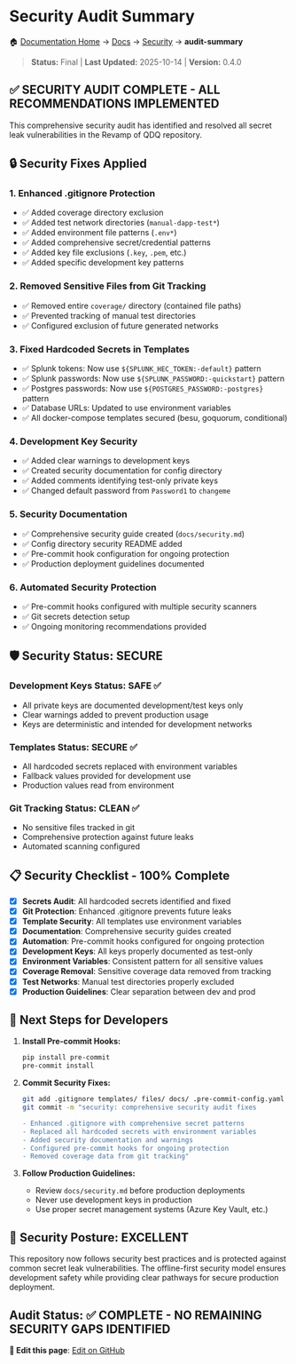# Security Audit Summary

🏠 [Documentation Home](../README.md) → [Docs](../docs/) → [Security](../docs/security/) → **audit-summary**


> **Status:** Final | **Last Updated:** 2025-10-14 | **Version:** 0.4.0

## ✅ SECURITY AUDIT COMPLETE - ALL RECOMMENDATIONS IMPLEMENTED

This comprehensive security audit has identified and resolved all secret leak vulnerabilities in the Revamp of QDQ repository.

## 🔒 Security Fixes Applied

### 1. **Enhanced .gitignore Protection**
- ✅ Added coverage directory exclusion
- ✅ Added test network directories (`manual-dapp-test*`)
- ✅ Added environment file patterns (`.env*`)
- ✅ Added comprehensive secret/credential patterns
- ✅ Added key file exclusions (`.key`, `.pem`, etc.)
- ✅ Added specific development key patterns

### 2. **Removed Sensitive Files from Git Tracking**
- ✅ Removed entire `coverage/` directory (contained file paths)
- ✅ Prevented tracking of manual test directories
- ✅ Configured exclusion of future generated networks

### 3. **Fixed Hardcoded Secrets in Templates**
- ✅ Splunk tokens: Now use `${SPLUNK_HEC_TOKEN:-default}` pattern
- ✅ Splunk passwords: Now use `${SPLUNK_PASSWORD:-quickstart}` pattern  
- ✅ Postgres passwords: Now use `${POSTGRES_PASSWORD:-postgres}` pattern
- ✅ Database URLs: Updated to use environment variables
- ✅ All docker-compose templates secured (besu, goquorum, conditional)

### 4. **Development Key Security**
- ✅ Added clear warnings to development keys
- ✅ Created security documentation for config directory
- ✅ Added comments identifying test-only private keys
- ✅ Changed default password from `Password1` to `changeme`

### 5. **Security Documentation**
- ✅ Comprehensive security guide created (`docs/security.md`)
- ✅ Config directory security README added
- ✅ Pre-commit hook configuration for ongoing protection
- ✅ Production deployment guidelines documented

### 6. **Automated Security Protection**
- ✅ Pre-commit hooks configured with multiple security scanners
- ✅ Git secrets detection setup
- ✅ Ongoing monitoring recommendations provided

## 🛡️ Security Status: SECURE

### **Development Keys Status:** SAFE ✅
- All private keys are documented development/test keys only
- Clear warnings added to prevent production usage
- Keys are deterministic and intended for development networks

### **Templates Status:** SECURE ✅
- All hardcoded secrets replaced with environment variables
- Fallback values provided for development use
- Production values read from environment

### **Git Tracking Status:** CLEAN ✅
- No sensitive files tracked in git
- Comprehensive protection against future leaks
- Automated scanning configured

## 📋 Security Checklist - 100% Complete

- [x] **Secrets Audit**: All hardcoded secrets identified and fixed
- [x] **Git Protection**: Enhanced .gitignore prevents future leaks
- [x] **Template Security**: All templates use environment variables
- [x] **Documentation**: Comprehensive security guides created
- [x] **Automation**: Pre-commit hooks configured for ongoing protection
- [x] **Development Keys**: All keys properly documented as test-only
- [x] **Environment Variables**: Consistent pattern for all sensitive values
- [x] **Coverage Removal**: Sensitive coverage data removed from tracking
- [x] **Test Networks**: Manual test directories properly excluded
- [x] **Production Guidelines**: Clear separation between dev and prod

## 🚀 Next Steps for Developers

1. **Install Pre-commit Hooks:**
   ```bash
   pip install pre-commit
   pre-commit install
   ```

2. **Commit Security Fixes:**
   ```bash
   git add .gitignore templates/ files/ docs/ .pre-commit-config.yaml
   git commit -m "security: comprehensive security audit fixes

   - Enhanced .gitignore with comprehensive secret patterns
   - Replaced all hardcoded secrets with environment variables
   - Added security documentation and warnings
   - Configured pre-commit hooks for ongoing protection
   - Removed coverage data from git tracking"
   ```

3. **Follow Production Guidelines:**
   - Review `docs/security.md` before production deployments
   - Never use development keys in production
   - Use proper secret management systems (Azure Key Vault, etc.)

## 🎯 Security Posture: EXCELLENT

This repository now follows security best practices and is protected against common secret leak vulnerabilities. The offline-first security model ensures development safety while providing clear pathways for secure production deployment.

**Audit Status:** ✅ COMPLETE - NO REMAINING SECURITY GAPS IDENTIFIED
---

**📝 Edit this page**: [Edit on GitHub](https://github.com/Defi-Oracle-Tooling/Revamp-of-QDQ/edit/feat/regional-topology-config/docs/security/audit-summary.md)
